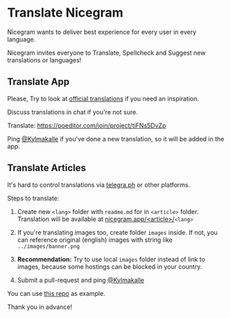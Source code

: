 # Translate Nicegram
Nicegram wants to deliver best experience for every user in every language.

Nicegram invites everyone to Translate, Spellcheck and Suggest new translations or languages!

## Translate App

Please, Try to look at [official translations](https://translations.telegram.org/en/ios/) if you need an inspiration.

Discuss translations in chat if you're not sure.

Translate: https://poeditor.com/join/project/tiFNs5DvZp

Ping [@Kylmakalle](https://t.me/Kylmakalle) if you've done a new translation, so it will be added in the app.

## Translate Articles

It's hard to control translations via [telegra.ph](https://telegra.ph) or other platforms.

Steps to translate:
1) Create new `<lang>` folder with `readme.md` for in `<article>` folder. Translation will be available at [nicegram.app/\<article\>/](https://nicegram.app/article)`<lang>`

2) If you're translating images too, create folder `images` inside. If not, you can reference original (english) images with string like `../images/banner.png`

3) **Recommendation:** Try to use local `images` folder instead of link to images, because some hostings can be blocked in your country.

4) Submit a pull-request and ping [@Kylmakalle](https://t.me/Kylmakalle)

You can use [this repo](https://github.com/nicegram/nicegram.github.io/tree/master/faq) as example.


Thank you in advance!
